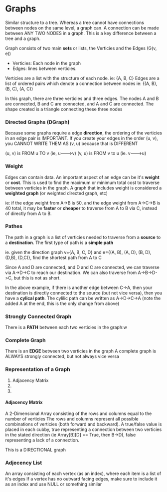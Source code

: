 # Graphs

Similar structure to a tree. Whereas a tree cannot have connections between nodes on the same level, a graph can. A connection can be made between ANY TWO NODES in a graph. This is a key difference between a tree and a graph.

Graph consists of two main **sets** or lists, the Verticies and the Edges (G(v, e))
- Verticies: Each node in the graph
- Edges: lines between verticies. 

Verticies are a list with the structure of each node.
ie: {A, B, C}
Edges are a list of ordered pairs which denote a connection between nodes
ie: {(A, B), (B, C), (A, C)}

In this graph, there are three verticies and three edges.
The nodes A and B are connected, B and C are connected, and A and C are connected. The shape created is a triangle connecting these three nodes


### Directed Graphs (DGraph)
Because some graphs require a edge **direction**, the ordering of the verticies in an edge pair is IMPORTANT. If you create your edges in the order (u, v), you CANNOT WRITE THEM AS (v, u) because that is DIFFERENT

(u, v) is FROM u TO v (ie, u--->v)
(v, u) is FROM v to u (ie. v--->u)


### Weight
Edges can contain data. An important aspect of an edge can be it's **weight** or **cost**. This is used to find the maximum or minimum total cost to traverse between verticies in the graph. A graph that includes weight is considered a **weighted graph** (or weighted directed graph, etc)

ie: if the edge weight from A->B is 50, and the edge weight from A->C->B is 40 total, it may be **faster** or **cheaper** to traverse from A to B via C, instead of directly from A to B.


### Pathes
The path in a graph is a list of verticies needed to traverse from a **source** to a **destination**. The first type of path is a **simple path**

ie. given the direction graph v={A, B, C, D} and e={(A, B), (A, D), (B, D), (D,B), (D,C)}, find the shortest path from A to C

Since A and D are connected, and D and C are connected, we can traverse via A->D->C to reach our destination. We can also traverse from A->B->D->C, but this is not as short. 

In the above example, if there is another edge between C->A, then your destination is directly connected to the source (but not vice versa), then you have a **cylical path**. The cylilic path can be written as A->D->C->A (note the added A at the end, this is the only change from above)


### Strongly Connected Graph
There is a **PATH** between each two verticies in the graph:w

### Complete Graph
There is an **EDGE** between two verticies in the graph
A complete graph is ALWAYS strongly connected, but not always vice versa


### Representation of a Graph
1. Adjacency Matrix
2.  
3.

#### Adjacency Matrix
A 2-Dimensional Array consisting of the rows and columns equal to the number of verticies
The rows and columns represent all possible combinations of verticies (both forward and backward). A true/false value is placed in each cubby, true representing a connection between two verticies in the stated direction (ie Array[B][D] == True, then B->D), false representing a lack of a connection.

This is a DIRECTIONAL graph

### Adjecency List
An array consisting of each vertex (as an index), where each item is a list of it's edges
If a vertex has no outward facing edges, make sure to include it as an index and use NULL or something similar


